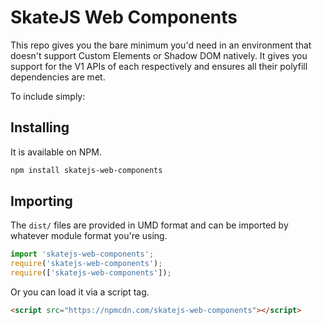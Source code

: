 # SkateJS Web Components

This repo gives you the bare minimum you'd need in an environment that doesn't support Custom Elements or Shadow DOM natively. It gives you support for the V1 APIs of each respectively and ensures all their polyfill dependencies are met.

To include simply:

## Installing

It is available on NPM.

```sh
npm install skatejs-web-components
```

## Importing

The `dist/` files are provided in UMD format and can be imported by whatever module format you're using.

```js
import 'skatejs-web-components';
require('skatejs-web-components');
require(['skatejs-web-components']);
```

Or you can load it via a script tag.

```html
<script src="https://npmcdn.com/skatejs-web-components"></script>
```
